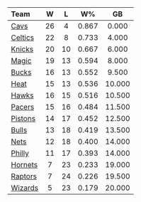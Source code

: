 | Team                            |  W  |  L  |  W%   |   GB   |
|:--------------------------------|:---:|:---:|:-----:|:------:|
| [Cavs](/r/clevelandcavs)        | 26  |  4  | 0.867 | 0.000  |
| [Celtics](/r/bostonceltics)     | 22  |  8  | 0.733 | 4.000  |
| [Knicks](/r/NYKnicks)           | 20  | 10  | 0.667 | 6.000  |
| [Magic](/r/OrlandoMagic)        | 19  | 13  | 0.594 | 8.000  |
| [Bucks](/r/MkeBucks)            | 16  | 13  | 0.552 | 9.500  |
| [Heat](/r/heat)                 | 15  | 13  | 0.536 | 10.000 |
| [Hawks](/r/AtlantaHawks)        | 16  | 15  | 0.516 | 10.500 |
| [Pacers](/r/pacers)             | 15  | 16  | 0.484 | 11.500 |
| [Pistons](/r/DetroitPistons)    | 14  | 17  | 0.452 | 12.500 |
| [Bulls](/r/chicagobulls)        | 13  | 18  | 0.419 | 13.500 |
| [Nets](/r/GoNets)               | 12  | 18  | 0.400 | 14.000 |
| [Philly](/r/sixers)             | 11  | 17  | 0.393 | 14.000 |
| [Hornets](/r/CharlotteHornets)  |  7  | 23  | 0.233 | 19.000 |
| [Raptors](/r/torontoraptors)    |  7  | 24  | 0.226 | 19.500 |
| [Wizards](/r/washingtonwizards) |  5  | 23  | 0.179 | 20.000 |